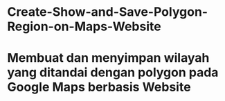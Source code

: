 # Create-Show-and-Save-Polygon-Region-on-Maps-Website 
# Membuat dan menyimpan wilayah yang ditandai dengan polygon pada Google Maps berbasis Website
